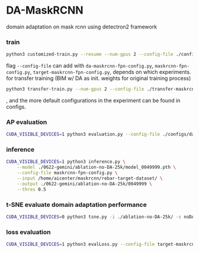 # DA-MaskRCNN
domain adaptation on mask rcnn using detectron2 framework

### train
```bash
python3 customized-train.py --resume --num-gpus 2 --config-file ./configs/dabim-maskrcnn-fpn-config.py
```
flag ```--config-file``` can add with ```da-maskrcnn-fpn-config.py```, ```maskrcnn-fpn-config.py```, ```target-maskrcnn-fpn-config.py```, depends on which experiments.
for transfer training (BIM w/ DA as init. weights for original training process)
```bash
python3 transfer-train.py --num-gpus 2 --config-file ./transfer-maskrcnn-fpn-config.py
```
, and the more default configurations in the experiment can be found in configs. 
### AP evaluation
```bash
CUDA_VISIBLE_DEVICES=1 python3 evaluation.py --config-file ./configs/dabim-maskrcnn-fpn-config.py -i ./ablation-DA-25k
```
### inference
```bash
CUDA_VISIBLE_DEVICES=1 python3 inference.py \
    --model ./0622-gemini/ablation-no-DA-25k/model_0049999.pth \
    --config-file maskrcnn-fpn-config.py \
    --input /home/aicenter/maskrcnn/rebar-target-dataset/ \
    --output ./0622-gemini/ablation-no-DA-25k/0049999 \
    --thres 0.5
```
### t-SNE evaluate domain adaptation performance
```bash
CUDA_VISIBLE_DEVICES=0 python3 tsne.py -i ./ablation-no-DA-25k/ -s noDA --config-file maskrcnn-fpn-config.py -m model_0001999.pth
```
### loss evaluation
```bash
CUDA_VISIBLE_DEVICES=1 python3 evalLoss.py --config-file target-maskrcnn-fpn-config.py -i ./0626-gemini/ablation-vanilla-235
```
